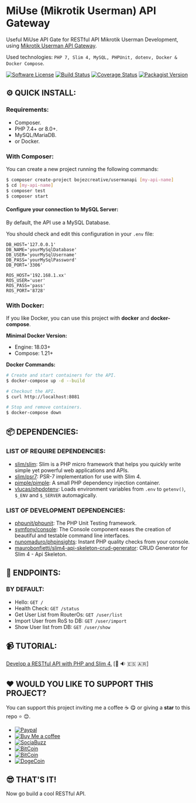 # MiUse (Mikrotik Userman) API Gateway

Useful MiUse API Gate for RESTful API Mikrotik Userman Development, using [Mikrotik Userman API Gateway](https://www.github.com/bojezcreative/usermanapi).

Used technologies: `PHP 7, Slim 4, MySQL, PHPUnit, dotenv, Docker & Docker Compose`.

[![Software License][ico-license]](LICENSE.md)
[![Build Status](https://travis-ci.com/bojezcreative/usermanapi.svg?branch=master)](https://travis-ci.com/bojezcreative/usermanapi)
[![Coverage Status](https://coveralls.io/repos/github/bojezcreative/usermanapi/badge.svg?branch=master)](https://coveralls.io/github/bojezcreative/usermanapi?branch=master)
[![Packagist Version](https://img.shields.io/packagist/v/bojezcreative/usermanapi)](https://packagist.org/packages/bojezcreative/usermanapi)

[ico-license]: https://img.shields.io/badge/license-MIT-brightgreen.svg?style=flat


## :gear: QUICK INSTALL:

### Requirements:

- Composer.
- PHP 7.4+ or 8.0+.
- MySQL/MariaDB.
- or Docker.


### With Composer:

You can create a new project running the following commands:

```bash
$ composer create-project bojezcreative/usermanapi [my-api-name]
$ cd [my-api-name]
$ composer test
$ composer start
```


#### Configure your connection to MySQL Server:

By default, the API use a MySQL Database.

You should check and edit this configuration in your `.env` file:

```
DB_HOST='127.0.0.1'
DB_NAME='yourMySqlDatabase'
DB_USER='yourMySqlUsername'
DB_PASS='yourMySqlPassword'
DB_PORT='3306'

ROS_HOST='192.168.1.xx'
ROS_USER='user'
ROS_PASS='pass'
ROS_PORT='8728'
```


### With Docker:

If you like Docker, you can use this project with **docker** and **docker-compose**.


**Minimal Docker Version:**

* Engine: 18.03+
* Compose: 1.21+


**Docker Commands:**

```bash
# Create and start containers for the API.
$ docker-compose up -d --build

# Checkout the API.
$ curl http://localhost:8081

# Stop and remove containers.
$ docker-compose down
```


## :package: DEPENDENCIES:

### LIST OF REQUIRE DEPENDENCIES:

- [slim/slim](https://github.com/slimphp/Slim): Slim is a PHP micro framework that helps you quickly write simple yet powerful web applications and APIs.
- [slim/psr7](https://github.com/slimphp/Slim-Psr7): PSR-7 implementation for use with Slim 4.
- [pimple/pimple](https://github.com/silexphp/Pimple): A small PHP dependency injection container.
- [vlucas/phpdotenv](https://github.com/vlucas/phpdotenv): Loads environment variables from `.env` to `getenv()`, `$_ENV` and `$_SERVER` automagically.

### LIST OF DEVELOPMENT DEPENDENCIES:

- [phpunit/phpunit](https://github.com/sebastianbergmann/phpunit): The PHP Unit Testing framework.
- [symfony/console](https://github.com/symfony/console): The Console component eases the creation of beautiful and testable command line interfaces.
- [nunomaduro/phpinsights](https://github.com/nunomaduro/phpinsights): Instant PHP quality checks from your console.
- [maurobonfietti/slim4-api-skeleton-crud-generator](https://github.com/maurobonfietti/slim4-api-skeleton-crud-generator): CRUD Generator for Slim 4 - Api Skeleton.


## :bookmark: ENDPOINTS:

### BY DEFAULT:

- Hello: `GET /`
- Health Check: `GET /status`
- Get User List from RouterOs: `GET /user/list`
- Import User from RoS to DB: `GET /user/import`
- Show User list from DB: `GET /user/show`

## :video_camera: TUTORIAL:

[Develop a RESTful API with PHP and Slim 4.](https://youtu.be/DetK1w65S-k) [:movie_camera: :sound: :es: :argentina:]


## :heart: WOULD YOU LIKE TO SUPPORT THIS PROJECT?

You can support this project inviting me a coffee :coffee: :yum: or giving a **star** to this repo :star: :blush:.

* [![Paypal](https://img.shields.io/badge/Paypal-zickkeen-blue)](paypal.me/donateZickkeen)
* [![Buy Me a coffee](https://img.shields.io/badge/BuyMeCofee-zickkeen-yellow)](buymeacoff.ee/zickkeen)
* [![SociaBuzz](https://img.shields.io/badge/SociaBuzz-zickkeen-green)](https://sociabuzz.com/zickkeen/tribe)
* [![BitCoin](https://img.shields.io/badge/btc-18xbSr5kmvxzpHEpJ43LAbXqdZ1XcmKQNf-green)](https://www.blockchain.com/btc/address/18xbSr5kmvxzpHEpJ43LAbXqdZ1XcmKQNf)
* [![BitCoin](https://img.shields.io/liberapay/gives/zickkeen?logo=zickkeen&style=social)](https://liberapay.com/zickkeen)
* [![DogeCoin](https://img.shields.io/badge/DLHMhGRe8cCdJAypdt512e6PA6N2H5rNHy-yellow)](https://dogechain.info/address/DLHMhGRe8cCdJAypdt512e6PA6N2H5rNHy)

## :sunglasses: THAT'S IT!

Now go build a cool RESTful API.
